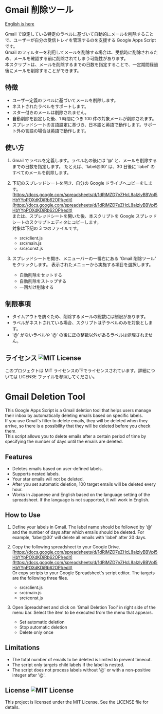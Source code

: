 # Gmail 削除ツール

[English is here](#gmail-deletion-tool)

Gmail で設定している特定のラベルに基づいて自動的にメールを削除することで、ユーザーが自分の受信トレイを管理するのを支援する Google Apps Script です。  
Gmail のフィルターを利用してメールを削除する場合は、受信時に削除されるため、メールを確認する前に削除されてしまう可能性があります。  
本スクリプトは、メールを削除するまでの日数を指定することで、一定期間経過後にメールを削除することができます。

## 特徴

- ユーザー定義のラベルに基づいてメールを削除します。
- ネストされたラベルをサポートします。
- スター付きのメールは削除されません。
- 自動削除を設定した後、1 時間につき 100 件の対象メールが削除されます。
- スプレッドシートの言語設定に基づき、日本語と英語で動作します。サポート外の言語の場合は英語で動作します。

## 使い方

1. Gmail でラベルを定義します。ラベル名の後には '@' と、メールを削除するまでの日数を指定します。
   たとえば、'label@30' は、30 日後に 'label' のすべてのメールを削除します。

2. 下記のスプレッドシートを開き、自分の Google ドライブへコピーをします。
   [https://docs.google.com/spreadsheets/d/1dRjMZD7eZHcL8aIzlyBBVpI5HbYYpPOXdKDiRb62OPI/edit](https://docs.google.com/spreadsheets/d/1dRjMZD7eZHcL8aIzlyBBVpI5HbYYpPOXdKDiRb62OPI/edit)  
   または、スプレッドシートを開いた後、本スクリプトを Google スプレッドシートのスクリプトエディタにコピーします。  
   対象は下記の 3 つのファイルです。

   - src/client.js
   - src/main.js
   - src/const.js

3. スプレッドシートを開き、メニューバーの一番右にある 'Gmail 削除ツール' をクリックします。
   表示されたメニューから実施する項目を選択します。
   - 自動削除をセットする
   - 自動削除をストップする
   - 一回だけ削除する

## 制限事項

- タイムアウトを防ぐため、削除するメールの総数には制限があります。
- ラベルがネストされている場合、スクリプトは子ラベルのみを対象とします。
- '@' がないラベルや '@' の後に正の整数以外があるラベルは処理されません。

## ライセンス ![MIT License](https://img.shields.io/badge/license-MIT-blue.svg)

このプロジェクトは MIT ライセンスの下でライセンスされています。詳細については LICENSE ファイルを参照してください。

# Gmail Deletion Tool

This Google Apps Script is a Gmail deletion tool that helps users manage their inbox by automatically deleting emails based on specific labels.  
If you use Gmail's filter to delete emails, they will be deleted when they arrive, so there is a possibility that they will be deleted before you check them.  
This script allows you to delete emails after a certain period of time by specifying the number of days until the emails are deleted.

## Features

- Deletes emails based on user-defined labels.
- Supports nested labels.
- Your star emails will not be deleted.
- After you set automatic deletion, 100 target emails will be deleted every hour.
- Works in Japanese and English based on the language setting of the spreadsheet. If the language is not supported, it will work in English.

## How to Use

1. Define your labels in Gmail. The label name should be followed by '@' and the number of days after which emails should be deleted.
   For example, 'label@30' will delete all emails with 'label' after 30 days.

2. Copy the following spreadsheet to your Google Drive.
   [https://docs.google.com/spreadsheets/d/1dRjMZD7eZHcL8aIzlyBBVpI5HbYYpPOXdKDiRb62OPI/edit](https://docs.google.com/spreadsheets/d/1dRjMZD7eZHcL8aIzlyBBVpI5HbYYpPOXdKDiRb62OPI/edit)  
   Or copy scripts to your Google Spreadsheet's script editor.
   The targets are the following three files.

   - src/client.js
   - src/main.js
   - src/const.js

3. Open Spreadsheet and click on 'Gmail Deletion Tool' in right side of the menu bar.
   Select the item to be executed from the menu that appears.
   - Set automatic deletion
   - Stop automatic deletion
   - Delete only once

## Limitations

- The total number of emails to be deleted is limited to prevent timeout.
- The script only targets child labels if the label is nested.
- The script does not process labels without '@' or with a non-positive integer after '@'.

## License ![MIT License](https://img.shields.io/badge/license-MIT-blue.svg)

This project is licensed under the MIT License. See the LICENSE file for details.
